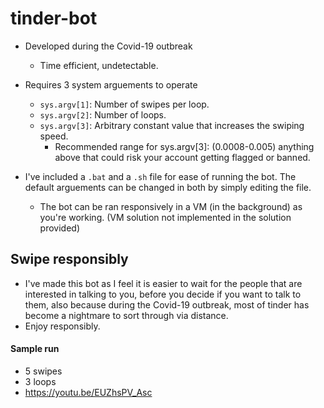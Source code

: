 # tinder-bot
- Developed during the Covid-19 outbreak
    - Time efficient, undetectable.

- Requires 3 system arguements to operate
    - <code>sys.argv[1]</code>: Number of swipes per loop.
    - <code>sys.argv[2]</code>: Number of loops.
    - <code>sys.argv[3]</code>: Arbitrary constant value that increases the swiping speed. 
        - Recommended range for sys.argv[3]: (0.0008-0.005) anything above that could risk your account getting flagged or banned.
 
- I've included a <code>.bat</code> and a <code>.sh</code> file for ease of running the bot. The default arguements can be changed in both by simply editing the file.

    - The bot can be ran responsively in a VM (in the background) as you're working. (VM solution not implemented in the solution provided)


## Swipe responsibly
- I've made this bot as I feel it is easier to wait for the people that are interested in talking to you, before you decide if you want to talk to them, also because during the Covid-19 outbreak, most of tinder has become a nightmare to sort through via distance. 
- Enjoy responsibly.

#### Sample run
- 5 swipes
- 3 loops
- https://youtu.be/EUZhsPV_Asc
